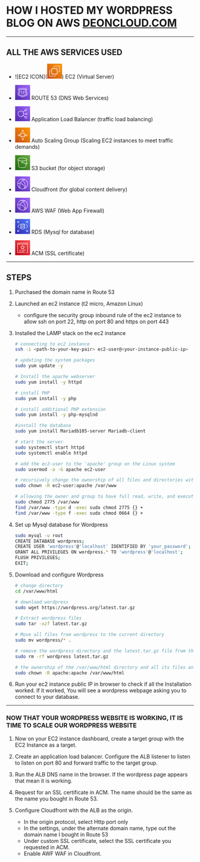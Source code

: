 # HOW I HOSTED MY WORDPRESS BLOG ON AWS [DEONCLOUD.COM](https://deoncloud.com "Deoncloud blog")
--- 

## ALL THE AWS SERVICES USED 
- ![EC2 ICON](<svg class="w-4 h-4" height="40" width="40" xmlns="http://www.w3.org/2000/svg"><defs><linearGradient x1="0%" y1="100%" x2="100%" y2="0%" id="Arch_Amazon-EC2_32_svg__a"><stop stop-color="#C8511B" offset="0%"></stop><stop stop-color="#F90" offset="100%"></stop></linearGradient></defs><g fill="none" fill-rule="evenodd"><path d="M0 0h40v40H0z" fill="url(#Arch_Amazon-EC2_32_svg__a)"></path><path d="M26.052 27L26 13.948 13 14v13.052L26.052 27zM27 14h2v1h-2v2h2v1h-2v2h2v1h-2v2h2v1h-2v2h2v1h-2v.052a.95.95 0 01-.948.948H26v2h-1v-2h-2v2h-1v-2h-2v2h-1v-2h-2v2h-1v-2h-2v2h-1v-2h-.052a.95.95 0 01-.948-.948V27h-2v-1h2v-2h-2v-1h2v-2h-2v-1h2v-2h-2v-1h2v-2h-2v-1h2v-.052a.95.95 0 01.948-.948H13v-2h1v2h2v-2h1v2h2v-2h1v2h2v-2h1v2h2v-2h1v2h.052a.95.95 0 01.948.948V14zm-6 19H7V19h2v-1H7.062C6.477 18 6 18.477 6 19.062v13.876C6 33.523 6.477 34 7.062 34h13.877c.585 0 1.061-.477 1.061-1.062V31h-1v2zM34 7.062v13.876c0 .585-.476 1.062-1.061 1.062H30v-1h3V7H19v3h-1V7.062C18 6.477 18.477 6 19.062 6h13.877C33.524 6 34 6.477 34 7.062z" fill="#FFF"></path></g></svg>) EC2 (Virtual Server)
- <svg class="w-6 h-6" height="40" width="40" xmlns="http://www.w3.org/2000/svg"><defs><linearGradient x1="0%" y1="100%" x2="100%" y2="0%" id="Arch_Amazon-Route-53_32_svg__a"><stop stop-color="#4D27A8" offset="0%"></stop><stop stop-color="#A166FF" offset="100%"></stop></linearGradient></defs><g fill="none" fill-rule="evenodd"><path d="M0 0h40v40H0z" fill="url(#Arch_Amazon-Route-53_32_svg__a)"></path><path d="M24.024 20.314c.343.317.514.74.514 1.272 0 .58-.208 1.042-.624 1.388-.416.345-.977.518-1.68.518a4.112 4.112 0 01-1.647-.354v-.71c.643.214 1.193.32 1.648.32.448 0 .794-.101 1.036-.302.242-.2.363-.488.363-.86 0-.715-.452-1.072-1.355-1.072a8.13 8.13 0 00-.842.044v-.585l1.86-2.03h-2.622v-.726h3.607v.7l-1.826 1.932a.447.447 0 01.089-.009h.088c.584 0 1.048.159 1.391.474m-5.147-.154c.359.336.54.8.54 1.39 0 .58-.21 1.049-.63 1.405-.42.358-.972.537-1.656.537a4.09 4.09 0 01-1.692-.354v-.71c.655.214 1.216.32 1.683.32.448 0 .793-.102 1.032-.306.239-.204.36-.498.36-.882 0-.42-.113-.725-.338-.913-.224-.189-.59-.284-1.099-.284-.366 0-.823.03-1.373.09v-.587l.169-2.65h3.233v.727h-2.489l-.116 1.8c.326-.06.618-.09.878-.09.638 0 1.138.17 1.498.507m6.653 6.462c-2.242.403-4.207 1.313-5.53 2.059-1.323-.746-3.288-1.656-5.53-2.06-.627-.112-3.755-.764-3.755-2.558 0-.836.301-1.392.877-2.385.696-1.2 1.562-2.693 1.562-4.848 0-1.528-.399-2.996-1.187-4.368l.25-.306c2.61 1.293 5.533 1.118 7.783-.304 2.25 1.421 5.173 1.597 7.783.304l.25.306c-.788 1.372-1.188 2.84-1.188 4.368 0 2.155.866 3.648 1.563 4.848.576.993.876 1.549.876 2.385 0 1.794-3.127 2.446-3.754 2.559m2.312-9.792c0-1.454.41-2.849 1.22-4.146a.502.502 0 00-.036-.58l-.726-.893a.497.497 0 00-.63-.123c-1.134.627-2.319.945-3.518.945-1.448 0-2.714-.39-3.868-1.19a.502.502 0 00-.568 0c-1.155.8-2.42 1.19-3.868 1.19-1.2 0-2.384-.318-3.52-.945a.495.495 0 00-.628.123l-.726.893a.5.5 0 00-.036.58c.809 1.297 1.219 2.692 1.219 4.146 0 1.887-.791 3.25-1.428 4.347-.626 1.08-1.011 1.798-1.011 2.886 0 2.524 3.502 3.348 4.575 3.54 2.246.404 4.207 1.356 5.456 2.084a.493.493 0 00.502 0c1.25-.728 3.21-1.68 5.455-2.083 1.074-.193 4.575-1.017 4.575-3.541 0-1.088-.384-1.806-1.01-2.886-.637-1.096-1.429-2.46-1.429-4.347M26.01 29.297c-2.822.507-5.19 2.016-6.01 2.588-.82-.572-3.188-2.08-6.01-2.588-1.406-.252-5.992-1.376-5.992-5.234 0-1.606.631-2.696 1.244-3.75.587-1.013 1.195-2.06 1.195-3.483 0-2.217-1.265-3.791-1.913-4.452.676-.821 2.314-2.818 3.147-3.89 1.263 1.18 2.728 1.824 4.177 1.824 1.61 0 2.942-.65 4.152-2.036 1.21 1.387 2.543 2.036 4.152 2.036 1.449 0 2.914-.643 4.176-1.824.833 1.072 2.472 3.069 3.148 3.89-.649.66-1.913 2.235-1.913 4.452 0 1.423.608 2.47 1.195 3.483.612 1.054 1.244 2.144 1.244 3.75 0 3.858-4.587 4.982-5.992 5.234m5.611-9.485c-.57-.98-1.06-1.828-1.06-2.982 0-2.43 1.892-4.004 1.912-4.02a.503.503 0 00.07-.705c-.03-.037-3.066-3.716-3.759-4.668a.497.497 0 00-.768-.047c-1.16 1.24-2.532 1.924-3.864 1.924-1.471 0-2.63-.656-3.756-2.128a.516.516 0 00-.793 0c-1.126 1.472-2.285 2.128-3.755 2.128-1.332 0-2.704-.683-3.864-1.924a.497.497 0 00-.768.047c-.693.952-3.728 4.63-3.76 4.668a.502.502 0 00.072.705c.019.016 1.911 1.575 1.911 4.02 0 1.154-.49 2.001-1.061 2.982C7.732 20.926 7 22.188 7 24.062c0 3.127 2.546 5.451 6.813 6.217 3.19.574 5.857 2.597 5.883 2.617a.499.499 0 00.608 0c.026-.02 2.694-2.043 5.883-2.617C30.453 29.513 33 27.19 33 24.063c0-1.875-.732-3.137-1.379-4.25" fill="#FFF"></path></g></svg> ROUTE 53 (DNS Web Services)
- <svg class="w-6 h-6" height="40" width="40" xmlns="http://www.w3.org/2000/svg"><defs><linearGradient x1="0%" y1="100%" x2="100%" y2="0%" id="Arch_Elastic-Load-Balancing_32_svg__a"><stop stop-color="#4D27A8" offset="0%"></stop><stop stop-color="#A166FF" offset="100%"></stop></linearGradient></defs><g fill="none" fill-rule="evenodd"><path d="M0 0h40v40H0z" fill="url(#Arch_Elastic-Load-Balancing_32_svg__a)"></path><path d="M15 27c-3.859 0-7-3.14-7-7s3.141-7 7-7 7 3.14 7 7-3.141 7-7 7m14 1c1.103 0 2 .897 2 2s-.897 2-2 2-2-.897-2-2 .897-2 2-2m0-20c1.103 0 2 .897 2 2s-.897 2-2 2-2-.897-2-2 .897-2 2-2m1 10.5c1.103 0 2 .897 2 2s-.897 2-2 2-2-.897-2-2 .897-2 2-2M22.931 21h4.12A2.997 2.997 0 0030 23.5c1.654 0 3-1.346 3-3s-1.346-3-3-3a2.997 2.997 0 00-2.949 2.5H23c0-1.489-.416-2.88-1.128-4.075l4.827-4.023A2.982 2.982 0 0029 13c1.654 0 3-1.346 3-3s-1.346-3-3-3-3 1.346-3 3c0 .361.074.702.191 1.022l-4.885 4.072A7.985 7.985 0 0015 12c-4.411 0-8 3.589-8 8s3.589 8 8 8a7.985 7.985 0 006.306-3.094l4.885 4.072c-.117.32-.191.661-.191 1.022 0 1.654 1.346 3 3 3s3-1.346 3-3-1.346-3-3-3c-.929 0-1.75.433-2.301 1.098l-4.827-4.023A7.927 7.927 0 0022.931 21" fill="#FFF"></path></g></svg> Application Load Balancer (traffic load balancing)
- <svg class="w-6 h-6" height="40" width="40" xmlns="http://www.w3.org/2000/svg"><defs><linearGradient x1="0%" y1="100%" x2="100%" y2="0%" id="Arch_Amazon-EC2-Auto-Scaling_32_svg__a"><stop stop-color="#C8511B" offset="0%"></stop><stop stop-color="#F90" offset="100%"></stop></linearGradient></defs><g fill="none" fill-rule="evenodd"><path d="M0 0h40v40H0z" fill="url(#Arch_Amazon-EC2-Auto-Scaling_32_svg__a)"></path><path d="M24 17.962v-1.524a.505.505 0 00-.5-.508h-7c-.275 0-.5.227-.5.508v7.113c0 .28.225.508.5.508h7c.275 0 .5-.227.5-.508v-5.589zm1-3.049h1v1.017h-1.092c.056.16.092.329.092.508v1.524h1v1.016h-1v2.033h1v1.016h-1v1.524c0 .179-.036.349-.092.508H26v1.017h-1v1.016h-1v-1.11a1.462 1.462 0 01-.5.094H22v1.016h-1v-1.016h-2v1.016h-1v-1.016h-1.5c-.176 0-.343-.037-.5-.094v1.11h-1v-1.016h-1v-1.017h1.092a1.529 1.529 0 01-.092-.508v-1.524h-1V21.01h1v-2.033h-1v-1.016h1v-1.524c0-.18.036-.349.092-.508H14v-1.017h1v-1.016h1v1.11c.157-.057.324-.094.5-.094H18v-1.016h1v1.016h2v-1.016h1v1.016h1.5c.176 0 .343.037.5.094v-1.11h1v1.016zm-4 16.923v-4.728h-1v4.728l-2.119-2.529-.762.66L20.5 34l3.381-4.033-.762-.66L21 31.837zM9.176 17.841l2.489 2.153H6v1.017h5.665l-2.489 2.153.648.774 3.971-3.435-3.971-3.436-.648.774zM34 19.994h-5.665l2.489-2.153-.648-.774-3.971 3.436 3.971 3.435.648-.774-2.489-2.153H34v-1.017zm-16.119-9.3l-.762-.66L20.5 6l3.381 4.034-.762.66L21 8.164v4.717h-1V8.165l-2.119 2.529z" fill="#FFF"></path></g></svg> Auto Scaling Group (Scaling EC2 instances to meet traffic demands)
- <svg class="w-6 h-6" height="40" width="40" xmlns="http://www.w3.org/2000/svg"><defs><linearGradient x1="0%" y1="100%" x2="100%" y2="0%" id="Arch_Amazon-S3-Standard_32_svg__a"><stop stop-color="#1B660F" offset="0%"></stop><stop stop-color="#6CAE3E" offset="100%"></stop></linearGradient></defs><g fill="none" fill-rule="evenodd"><path d="M0 0h40v40H0z" fill="url(#Arch_Amazon-S3-Standard_32_svg__a)"></path><path d="M30.074 22.671l.2-1.301c1.703 1.016 1.735 1.444 1.732 1.46-.004.003-.308.24-1.932-.159zm-10.185-3.733a.995.995 0 01-.992.994.994.994 0 010-1.99c.547 0 .992.448.992.996zm7.869 12.33c0 .123-.495.31-.93.478l-.445.17c-.475.189-1.037.359-1.669.504-1.576.366-3.75.585-5.817.585-5.503 0-8.435-1.009-8.439-1.798L8.256 13.57c1.899 1.452 5.8 2.382 10.641 2.382 4.63 0 9.364-.897 11.584-2.472l-1.366 8.92c-2.871-.874-6.392-2.56-8.132-3.398l-.105-.05.002-.015c0-1.098-.89-1.99-1.983-1.99a1.988 1.988 0 00-1.983 1.99c0 1.097.89 1.99 1.983 1.99.733 0 1.367-.407 1.71-1.002 1.806.868 5.41 2.591 8.356 3.468l-1.205 7.874zm-8.86-23.273c6.676 0 11.857 1.86 11.894 3.465l-.024.148c-.27 1.579-5.352 3.35-11.87 3.35-6.388 0-10.71-1.725-10.89-3.375l-.015-.12c.023-1.678 4.397-3.468 10.904-3.468zm11.538 12.318l1.344-8.76c.001-.026.006-.05.006-.076C31.786 8.674 25.233 7 18.897 7 12.003 7 7 8.883 7 11.477l.003.061 2.468 19.73c0 2.6 7.852 2.732 9.426 2.732 2.137 0 4.394-.228 6.04-.61a12.74 12.74 0 001.81-.548l.432-.167c.844-.321 1.57-.598 1.564-1.331l1.18-7.684c.655.158 1.197.24 1.63.24.58-.001.973-.143 1.21-.428a.982.982 0 00.219-.832c-.127-.681-.923-1.405-2.546-2.327z" fill="#FFF"></path></g></svg> S3 bucket (for object storage)
- <svg class="w-6 h-6" height="40" width="40" xmlns="http://www.w3.org/2000/svg"><defs><linearGradient x1="0%" y1="100%" x2="100%" y2="0%" id="Arch_Amazon-CloudFront_32_svg__a"><stop stop-color="#4D27A8" offset="0%"></stop><stop stop-color="#A166FF" offset="100%"></stop></linearGradient></defs><g fill="none" fill-rule="evenodd"><path d="M0 0h40v40H0z" fill="url(#Arch_Amazon-CloudFront_32_svg__a)"></path><path d="M28 26.497c0-.828-.673-1.5-1.5-1.5s-1.5.672-1.5 1.5c0 .827.673 1.5 1.5 1.5s1.5-.673 1.5-1.5zm1 0a2.503 2.503 0 01-2.5 2.5 2.503 2.503 0 01-2.5-2.5 2.503 2.503 0 012.5-2.501c1.379 0 2.5 1.122 2.5 2.5zm-14-8.004c0-.827-.673-1.5-1.5-1.5s-1.5.673-1.5 1.5c0 .828.673 1.501 1.5 1.501s1.5-.673 1.5-1.5zm1 0a2.503 2.503 0 01-2.5 2.502 2.503 2.503 0 01-2.5-2.502 2.503 2.503 0 012.5-2.5c1.379 0 2.5 1.122 2.5 2.5zm4-8.003c0 .827.673 1.5 1.5 1.5s1.5-.673 1.5-1.5-.673-1.5-1.5-1.5-1.5.673-1.5 1.5zm-1 0a2.503 2.503 0 012.5-2.501c1.379 0 2.5 1.122 2.5 2.501a2.503 2.503 0 01-2.5 2.501 2.503 2.503 0 01-2.5-2.5zm14 9.504c0-4.638-2.485-8.93-6.494-11.25-.721.145-1.416.344-2.28.657l-.34-.94a19.87 19.87 0 011.233-.405A12.95 12.95 0 0020 6.99c-.844 0-1.675.087-2.487.246.587.343 1.108.686 1.615 1.071l-.604.797c-.715-.543-1.457-1-2.426-1.51a13.016 13.016 0 00-9.007 10.963 17.602 17.602 0 013.116-.349l.025 1a16.32 16.32 0 00-3.218.389c-.004.132-.014.267-.014.398 0 4.335 2.146 8.33 5.676 10.736-.627-1.87-.95-3.638-.95-5.36 0-.985.169-1.793.347-2.649l.124-.602.981.193-.125.614c-.176.839-.327 1.562-.327 2.443 0 1.952.432 3.973 1.302 6.166a12.844 12.844 0 009.978.821c.502-.99.875-1.927 1.189-3.009l.961.28c-.228.787-.49 1.5-.801 2.21.804-.361 1.564-.81 2.279-1.33-.173-.426-.35-.85-.554-1.26l.895-.446c.171.343.313.701.463 1.054C31.335 27.377 33 23.83 33 19.995zm1 0c0 4.365-1.982 8.403-5.44 11.079a13.69 13.69 0 01-4.042 2.173c-1.44.5-2.961.754-4.518.754-2.3 0-4.584-.573-6.606-1.659A13.98 13.98 0 016.029 19.15C6.37 13.303 10.377 8.245 16 6.57c3.527-1.063 7.589-.632 10.842 1.208A14.015 14.015 0 0134 19.994zm-15.343-7.272l-.658-.753c-1.12.978-1.992 2.017-3.01 3.586l.838.544c.965-1.485 1.784-2.464 2.83-3.377zm-1.845 7.431c2.296.788 4.299 2.047 6.305 3.96l.69-.722c-2.113-2.018-4.233-3.347-6.67-4.184l-.325.946zm7.011-6.828c1.876 2.862 2.933 6.005 3.14 9.34l-.998.061c-.196-3.158-1.198-6.136-2.978-8.852l.836-.549z" fill="#FFF"></path></g></svg> Cloudfront (for global content delivery)
- <svg class="w-6 h-6" height="40" width="40" xmlns="http://www.w3.org/2000/svg"><defs><linearGradient x1="0%" y1="100%" x2="100%" y2="0%" id="Arch_Amazon-CloudFront_32_svg__a"><stop stop-color="#4D27A8" offset="0%"></stop><stop stop-color="#A166FF" offset="100%"></stop></linearGradient></defs><g fill="none" fill-rule="evenodd"><path d="M0 0h40v40H0z" fill="url(#Arch_Amazon-CloudFront_32_svg__a)"></path><path d="M28 26.497c0-.828-.673-1.5-1.5-1.5s-1.5.672-1.5 1.5c0 .827.673 1.5 1.5 1.5s1.5-.673 1.5-1.5zm1 0a2.503 2.503 0 01-2.5 2.5 2.503 2.503 0 01-2.5-2.5 2.503 2.503 0 012.5-2.501c1.379 0 2.5 1.122 2.5 2.5zm-14-8.004c0-.827-.673-1.5-1.5-1.5s-1.5.673-1.5 1.5c0 .828.673 1.501 1.5 1.501s1.5-.673 1.5-1.5zm1 0a2.503 2.503 0 01-2.5 2.502 2.503 2.503 0 01-2.5-2.502 2.503 2.503 0 012.5-2.5c1.379 0 2.5 1.122 2.5 2.5zm4-8.003c0 .827.673 1.5 1.5 1.5s1.5-.673 1.5-1.5-.673-1.5-1.5-1.5-1.5.673-1.5 1.5zm-1 0a2.503 2.503 0 012.5-2.501c1.379 0 2.5 1.122 2.5 2.501a2.503 2.503 0 01-2.5 2.501 2.503 2.503 0 01-2.5-2.5zm14 9.504c0-4.638-2.485-8.93-6.494-11.25-.721.145-1.416.344-2.28.657l-.34-.94a19.87 19.87 0 011.233-.405A12.95 12.95 0 0020 6.99c-.844 0-1.675.087-2.487.246.587.343 1.108.686 1.615 1.071l-.604.797c-.715-.543-1.457-1-2.426-1.51a13.016 13.016 0 00-9.007 10.963 17.602 17.602 0 013.116-.349l.025 1a16.32 16.32 0 00-3.218.389c-.004.132-.014.267-.014.398 0 4.335 2.146 8.33 5.676 10.736-.627-1.87-.95-3.638-.95-5.36 0-.985.169-1.793.347-2.649l.124-.602.981.193-.125.614c-.176.839-.327 1.562-.327 2.443 0 1.952.432 3.973 1.302 6.166a12.844 12.844 0 009.978.821c.502-.99.875-1.927 1.189-3.009l.961.28c-.228.787-.49 1.5-.801 2.21.804-.361 1.564-.81 2.279-1.33-.173-.426-.35-.85-.554-1.26l.895-.446c.171.343.313.701.463 1.054C31.335 27.377 33 23.83 33 19.995zm1 0c0 4.365-1.982 8.403-5.44 11.079a13.69 13.69 0 01-4.042 2.173c-1.44.5-2.961.754-4.518.754-2.3 0-4.584-.573-6.606-1.659A13.98 13.98 0 016.029 19.15C6.37 13.303 10.377 8.245 16 6.57c3.527-1.063 7.589-.632 10.842 1.208A14.015 14.015 0 0134 19.994zm-15.343-7.272l-.658-.753c-1.12.978-1.992 2.017-3.01 3.586l.838.544c.965-1.485 1.784-2.464 2.83-3.377zm-1.845 7.431c2.296.788 4.299 2.047 6.305 3.96l.69-.722c-2.113-2.018-4.233-3.347-6.67-4.184l-.325.946zm7.011-6.828c1.876 2.862 2.933 6.005 3.14 9.34l-.998.061c-.196-3.158-1.198-6.136-2.978-8.852l.836-.549z" fill="#FFF"></path></g></svg> AWS WAF (Web App Firewall)
- <svg class="w-6 h-6" height="40" width="40" xmlns="http://www.w3.org/2000/svg"><defs><linearGradient x1="0%" y1="100%" x2="100%" y2="0%" id="Arch_Amazon-RDS_32_svg__a"><stop stop-color="#2E27AD" offset="0%"></stop><stop stop-color="#527FFF" offset="100%"></stop></linearGradient></defs><g fill="none" fill-rule="evenodd"><path d="M0 0h40v40H0z" fill="url(#Arch_Amazon-RDS_32_svg__a)"></path><path d="M11.854 28.854L7.708 33H10.5v1h-4a.5.5 0 01-.5-.5v-4h1v2.793l4.147-4.146.707.707zM33 29.5h1v4c0 .277-.223.5-.5.5h-4v-1h2.793l-4.146-4.146.707-.707L33 32.293V29.5zm1-23v4h-1V7.708l-4.146 4.146-.707-.707L32.293 7H29.5V6h4a.5.5 0 01.5.5zm-27 4H6v-4a.5.5 0 01.5-.5h4v1H7.527l4.319 4.14-.691.721L7 7.88v2.62zm25.726 8.9c0-1.558-1.806-3.1-4.83-4.123l.32-.947c3.502 1.185 5.51 3.033 5.51 5.07 0 2.037-2.008 3.886-5.51 5.071l-.32-.948c3.024-1.023 4.83-2.565 4.83-4.123zm-24.989 0c0 1.492 1.69 2.993 4.521 4.014l-.34.94c-3.293-1.187-5.181-2.993-5.181-4.954 0-1.961 1.888-3.767 5.181-4.955l.34.941c-2.831 1.021-4.521 2.522-4.521 4.014zm12.286-3.681c-3.136 0-4.891-.799-4.917-1.125.026-.326 1.781-1.125 4.917-1.125 3.133 0 4.89.798 4.917 1.125-.027.326-1.784 1.125-4.917 1.125zm0 3.555c-3.182 0-4.917-.926-4.917-1.402v-2.03c1.135.595 3.069.877 4.917.877 1.848 0 3.782-.282 4.917-.877v2.03c0 .476-1.735 1.402-4.917 1.402zm0 3.737c-3.182 0-4.917-.927-4.917-1.403v-2.343c1.119.665 3.023 1.009 4.917 1.009 1.894 0 3.798-.344 4.917-1.009v2.343c0 .476-1.735 1.403-4.917 1.403zm0 3.279c-3.182 0-4.917-.915-4.917-1.385v-1.904c1.119.666 3.023 1.01 4.917 1.01 1.894 0 3.798-.344 4.917-1.01v1.904c0 .47-1.735 1.385-4.917 1.385zm0-13.821c-2.85 0-5.917.665-5.917 2.125v10.311c0 1.566 2.977 2.385 5.917 2.385s5.917-.819 5.917-2.385V14.594c0-1.46-3.067-2.125-5.917-2.125z" fill="#FFF"></path></g></svg> RDS (Mysql for database)

- <svg class="w-6 h-6" height="40" width="40" xmlns="http://www.w3.org/2000/svg"><defs><linearGradient x1="0%" y1="100%" x2="100%" y2="0%" id="Arch_AWS-Certificate-Manager_32_svg__a"><stop stop-color="#BD0816" offset="0%"></stop><stop stop-color="#FF5252" offset="100%"></stop></linearGradient></defs><g fill="none" fill-rule="evenodd"><path d="M0 0h40v40H0z" fill="url(#Arch_AWS-Certificate-Manager_32_svg__a)"></path><path d="M17.832 19.63c.133.12.19.3.152.476l-.513 2.362 2.27-1.391a.496.496 0 01.52 0l2.252 1.388-.498-2.367a.5.5 0 01.15-.47l2.014-1.84-2.665-.515a.496.496 0 01-.352-.27l-1.166-2.387-1.194 2.394a.497.497 0 01-.35.265l-2.657.518 2.037 1.838zm-1.58 3.765l.701-3.22-2.562-2.312a.498.498 0 01.237-.856l3.393-.66 1.534-3.075c.085-.17.286-.306.447-.276.19.001.362.11.445.28l1.5 3.068 3.39.656a.498.498 0 01.241.854l-2.533 2.316.68 3.223a.498.498 0 01-.748.525L20 22.083l-3.002 1.84a.492.492 0 01-.548-.018.495.495 0 01-.198-.51zm16.727-13.3l-.003-2.101H6.994v2.101h25.985zM34 32.502a.496.496 0 01-.497.498h-3.566v-.994h3.07L32.98 11.09H6.994v20.917h18.968V33H6.497a.5.5 0 01-.352-.145.5.5 0 01-.145-.352V7.497C6 7.223 6.222 7 6.497 7H33.47c.276 0 .497.223.497.497L34 32.502zm-22.942-2.527h3.974v-.993h-3.974v.993zm5.962.023h6.955v-.993H17.02v.993zm-5.962-3h3.974v-.993h-3.974v.994zm5.962 0h10.93v-.993H17.02v.994z" fill="#FFF"></path></g></svg> ACM (SSL certificate)
---

## STEPS 

1. Purchased the domain name in Route 53
2. Launched an ec2 instance (t2 micro, Amazon Linux)
   - configure the security group inbound rule of the ec2 instance to allow ssh on port 22, http on port 80 and https on port 443

3. Installed the LAMP stack on the ec2 instance 
   ```bash 
   # connecting to ec2 instance
   ssh -i <path-to-your-key-pair> ec2-user@<your-instance-public-ip>

   # updating the system packages 
   sudo yum update -y

   # Install the apache webserver
   sudo yum install -y httpd

   # install PHP
   sudo yum install -y php 

   # install additional PHP extension
   sudo yum install -y php-mysqlnd

   #install the database 
   sudo yum install Mariadb105-server Mariadb-client

   # start the server
   sudo systemctl start httpd 
   sudo systemctl enable httpd

   # add the ec2-user to the 'apache' group on the Linux system
   sudo usermod -a -G apache ec2-user

   # recursively change the ownership of all files and directories within /var/www to the user ec2-user and the group apache. 
   sudo chown -R ec2-user:apache /var/www
   
   # allowing the owner and group to have full read, write, and execute access.
   sudo chmod 2775 /var/www
   find /var/www -type d -exec sudo chmod 2775 {} +
   find /var/www -type f -exec sudo chmod 0664 {} +

   ```

4. Set up Mysql database for Wordpress 
   ```bash
   sudo mysql -u root
   CREATE DATABASE wordpress;
   CREATE USER 'wordpress'@'localhost' IDENTIFIED BY 'your_password';
   GRANT ALL PRIVILEGES ON wordpress.* TO 'wordpress'@'localhost';
   FLUSH PRIVILEGES;
   EXIT;
   ```
5. Download and configure Wordpress
   ```bash
   # change directory
   cd /var/www/html

   # download wordpress
   sudo wget https://wordpress.org/latest.tar.gz

   # Extract wordpress files
   sudo tar -xzf latest.tar.gz

   # Move all files from wordpress to the current directory
   sudo mv wordpress/* .

   # remove the wordpress directory and the latest.tar.gz file from the current directory
   sudo rm -rf wordpress latest.tar.gz

   # the ownership of the /var/www/html directory and all its files and subdirectories will be changed to the apache user and apache group
   sudo chown -R apache:apache /var/www/html

   ```
6. Run your ec2 instance public IP in browser to check if all the Installation worked. If it worked, You will see a wordpress webpage asking you to connect to your database. 

---
   
###  NOW THAT YOUR WORDPRESS WEBSITE IS WORKING, IT IS TIME TO SCALE OUR WORDPRESS WEBSITE  
1. Now on your EC2 instance dashboard, create a target group with the EC2 Instance as a target. 
   
2. Create an application load balancer. Configure the ALB listener to listen to listen on port 80 and forward traffic to the target group.  
3. Run the ALB DNS name in the browser. If the wordpress page appears that mean it is working.
4. Request for an SSL certificate in ACM. The name should be the same as the name you bought in Route 53.
   
5. Configure Cloudfront with the ALB as the origin. 
   - In the origin protocol, select Http port only
   - In the settings, under the alternate domain name, type out the domain name I bought in Route 53
   - Under custom SSL certificate, select the SSL certificate you requested in ACM.
   - Enable AWF WAF in Cloudfront. 
